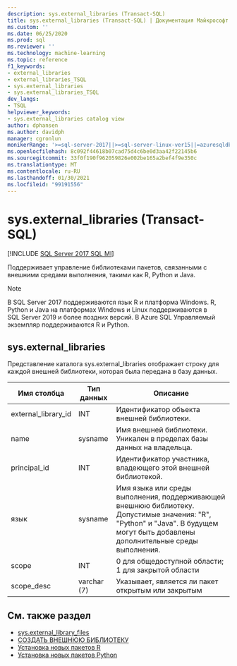 ```yaml
---
description: sys.external_libraries (Transact-SQL)
title: sys.external_libraries (Transact-SQL) | Документация Майкрософт
ms.custom: ''
ms.date: 06/25/2020
ms.prod: sql
ms.reviewer: ''
ms.technology: machine-learning
ms.topic: reference
f1_keywords:
- external_libraries
- external_libraries_TSQL
- sys.external_libraries
- sys.external_libraries_TSQL
dev_langs:
- TSQL
helpviewer_keywords:
- sys.external_libraries catalog view
author: dphansen
ms.author: davidph
manager: cgronlun
monikerRange: '>=sql-server-2017||>=sql-server-linux-ver15||=azuresqldb-mi-current'
ms.openlocfilehash: 8c092f44618b07cad75d4c6be0d3aa42f22145b6
ms.sourcegitcommit: 33f0f190f962059826e002be165a2bef4f9e350c
ms.translationtype: MT
ms.contentlocale: ru-RU
ms.lasthandoff: 01/30/2021
ms.locfileid: "99191556"
---
```

# <a name="sysexternal_libraries-transact-sql"></a>sys.external_libraries (Transact-SQL)  
[!INCLUDE [SQL Server 2017 SQL MI](../../includes/applies-to-version/sqlserver2017-asdbmi.md)]

Поддерживает управление библиотеками пакетов, связанными с внешними средами выполнения, такими как R, Python и Java.

> [!NOTE]
> В SQL Server 2017 поддерживаются язык R и платформа Windows. R, Python и Java на платформах Windows и Linux поддерживаются в SQL Server 2019 и более поздних версий. В Azure SQL Управляемый экземпляр поддерживаются R и Python.

## <a name="sysexternal_libraries"></a>sys.external_libraries

Представление каталога sys.external_libraries отображает строку для каждой внешней библиотеки, которая была передана в базу данных.

|Имя столбца |Тип данных | Описание|
|------|------|------|
|external_library_id |INT | Идентификатор объекта внешней библиотеки. |
|name |sysname |Имя внешней библиотеки. Уникален в пределах базы данных на владельца.|
|principal_id |INT |Идентификатор участника, владеющего этой внешней библиотекой. |
|язык | sysname | Имя языка или среды выполнения, поддерживающей внешнюю библиотеку. Допустимые значения: "R", "Python" и "Java". В будущем могут быть добавлены дополнительные среды выполнения.|
|scope |INT |0 для общедоступной области; 1 для закрытой области |  
|scope_desc |varchar (7) |Указывает, является ли пакет открытым или закрытым|

## <a name="see-also"></a>См. также раздел  

+ [sys.external_library_files](sys-external-library-files-transact-sql.md)  
+ [СОЗДАТЬ ВНЕШНЮЮ БИБЛИОТЕКУ](../../t-sql/statements/create-external-library-transact-sql.md)  
+ [Установка новых пакетов R](../../machine-learning/package-management/install-additional-r-packages-on-sql-server.md)  
+ [Установка новых пакетов Python](../../machine-learning/package-management/install-additional-python-packages-on-sql-server.md)  
